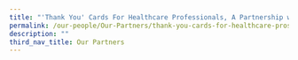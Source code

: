 ```yaml
---
title: "'Thank You' Cards For Healthcare Professionals, A Partnership with SGH"
permalink: /our-people/Our-Partners/thank-you-cards-for-healthcare-pros-sgh
description: ""
third_nav_title: Our Partners
---
```

